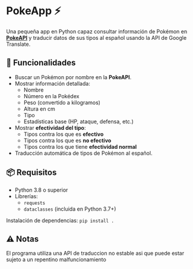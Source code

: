 # PokeApp ⚡️

Una pequeña app en Python capaz consultar información de Pokémon en **[PokeAPI](https://pokeapi.co/)** y traducir datos de sus tipos al español usando la API de Google Translate.

## 🚀 Funcionalidades

- Buscar un Pokémon por nombre en la **PokeAPI**.
- Mostrar información detallada:
  - Nombre
  - Número en la Pokédex
  - Peso (convertido a kilogramos)
  - Altura en cm
  - Tipo
  - Estadísticas base (HP, ataque, defensa, etc.)
- Mostrar **efectividad del tipo**:
  - Tipos contra los que es **efectivo**
  - Tipos contra los que es **no efectivo**
  - Tipos contra los que tiene **efectividad normal**
- Traducción automática de tipos de Pokémon al español.

## 📦 Requisitos

- Python 3.8 o superior
- Librerías:
  - `requests`
  - `dataclasses` (incluida en Python 3.7+)

Instalación de dependencias:
 ``pip install .``

## ⚠️ Notas
El programa utiliza una API de traduccion no estable asi que puede estar sujeto
a un repentino malfuncionamiento